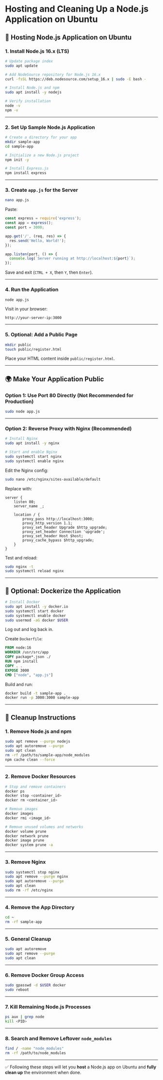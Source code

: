 # Hosting and Cleaning Up a Node.js Application on Ubuntu

## 📌 Hosting Node.js Application on Ubuntu

### 1. Install Node.js 16.x (LTS)

```bash
# Update package index
sudo apt update

# Add NodeSource repository for Node.js 16.x
curl -fsSL https://deb.nodesource.com/setup_16.x | sudo -E bash -

# Install Node.js and npm
sudo apt install -y nodejs

# Verify installation
node -v
npm -v
```

---

### 2. Set Up Sample Node.js Application

```bash
# Create a directory for your app
mkdir sample-app
cd sample-app

# Initialize a new Node.js project
npm init -y

# Install Express.js
npm install express
```

---

### 3. Create `app.js` for the Server

```bash
nano app.js
```

Paste:

```javascript
const express = require('express');
const app = express();
const port = 3000;

app.get('/', (req, res) => {
  res.send('Hello, World!');
});

app.listen(port, () => {
  console.log(`Server running at http://localhost:${port}`);
});
```

Save and exit (`CTRL + X`, then `Y`, then `Enter`).

---

### 4. Run the Application

```bash
node app.js
```

Visit in your browser:

```
http://your-server-ip:3000
```

---

### 5. Optional: Add a Public Page

```bash
mkdir public
touch public/register.html
```

Place your HTML content inside `public/register.html`.

---

## 🌍 Make Your Application Public

### Option 1: Use Port 80 Directly (Not Recommended for Production)

```bash
sudo node app.js
```

---

### Option 2: Reverse Proxy with Nginx (Recommended)

```bash
# Install Nginx
sudo apt install -y nginx

# Start and enable Nginx
sudo systemctl start nginx
sudo systemctl enable nginx
```

Edit the Nginx config:

```bash
sudo nano /etc/nginx/sites-available/default
```

Replace with:

```nginx
server {
    listen 80;
    server_name _;

    location / {
        proxy_pass http://localhost:3000;
        proxy_http_version 1.1;
        proxy_set_header Upgrade $http_upgrade;
        proxy_set_header Connection 'upgrade';
        proxy_set_header Host $host;
        proxy_cache_bypass $http_upgrade;
    }
}
```

Test and reload:

```bash
sudo nginx -t
sudo systemctl reload nginx
```

---

## 🐳 Optional: Dockerize the Application

```bash
# Install Docker
sudo apt install -y docker.io
sudo systemctl start docker
sudo systemctl enable docker
sudo usermod -aG docker $USER
```

Log out and log back in.

Create `Dockerfile`:

```dockerfile
FROM node:16
WORKDIR /usr/src/app
COPY package*.json ./
RUN npm install
COPY . .
EXPOSE 3000
CMD ["node", "app.js"]
```

Build and run:

```bash
docker build -t sample-app .
docker run -p 3000:3000 sample-app
```

---

## 🧹 Cleanup Instructions

### 1. Remove Node.js and npm

```bash
sudo apt remove --purge nodejs
sudo apt autoremove --purge
sudo apt clean
rm -rf /path/to/sample-app/node_modules
npm cache clean --force
```

---

### 2. Remove Docker Resources

```bash
# Stop and remove containers
docker ps
docker stop <container_id>
docker rm <container_id>

# Remove images
docker images
docker rmi <image_id>

# Remove unused volumes and networks
docker volume prune
docker network prune
docker image prune
docker system prune -a
```

---

### 3. Remove Nginx

```bash
sudo systemctl stop nginx
sudo apt remove --purge nginx
sudo apt autoremove --purge
sudo apt clean
sudo rm -rf /etc/nginx
```

---

### 4. Remove the App Directory

```bash
cd ~
rm -rf sample-app
```

---

### 5. General Cleanup

```bash
sudo apt autoremove
sudo apt remove --purge
sudo apt clean
```

---

### 6. Remove Docker Group Access

```bash
sudo gpasswd -d $USER docker
sudo reboot
```

---

### 7. Kill Remaining Node.js Processes

```bash
ps aux | grep node
kill <PID>
```

---

### 8. Search and Remove Leftover `node_modules`

```bash
find / -name "node_modules"
rm -rf /path/to/node_modules
```

---

✅ Following these steps will let you **host** a Node.js app on Ubuntu and **fully clean up** the environment when done.
